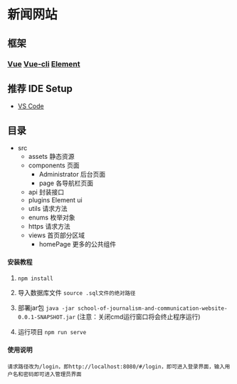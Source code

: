 # 新闻网站

## 框架
### [Vue](https://v2.cn.vuejs.org/) [Vue-cli](https://cli.vuejs.org/zh/guide/) [Element](https://element.eleme.io/#/zh-CN)

## 推荐 IDE Setup

- [VS Code](https://code.visualstudio.com/)

## 目录
- src
  - assets 静态资源
  - components 页面
    - Administrator 后台页面
    - page 各导航栏页面
  - api 封装接口
  - plugins Element ui
  - utils 请求方法
  - enums 枚举对象
  - https 请求方法
  - views 首页部分区域
    - homePage 更多的公共组件
  
#### 安装教程

1.  ```npm install```

2.  导入数据库文件
    ```source .sql文件的绝对路径```

3.  部署jar包
    ```java -jar school-of-journalism-and-communication-website-0.0.1-SNAPSHOT.jar```
    (注意：关闭cmd运行窗口将会终止程序运行)

4.  运行项目
    ```npm run serve```

#### 使用说明
    请求路径改为/login，即http://localhost:8080/#/login，即可进入登录界面，输入用户名和密码即可进入管理员界面


